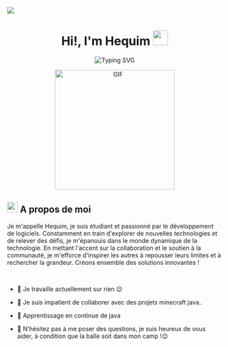 ![](https://komarev.com/ghpvc/?username=hequim&style=flat&color=blue)

<h1 align="center">Hi!,  I'm Hequim <img src=
"https://media.giphy.com/media/hvRJCLFzcasrR4ia7z/giphy.gif" width="35"></h1>

<div align="center" style="border: px solid #000000;>

[![Typing SVG](https://readme-typing-svg.herokuapp.com?font=Robot-Bold&size=30&color=&center=true&vCenter=true&width=900&height=110&lines=Java+Developper;MongoDB+Learner;Sys+Admin)](https://git.io/typing-svg)
</div>
<p align="center" >
 <img  height="280rem" alt="GIF" src="https://media.tenor.com/GfSX-u7VGM4AAAAC/coding.gif" />
 </p>

## <img src="https://c.tenor.com/NCRHhqkXrJYAAAAi/programmers-go-internet.gif" width="25">  <b>A propos de moi</b>
Je m'appelle Hequim, je suis étudiant et passionné par le développement de logiciels. Constamment en train d'explorer de nouvelles technologies et de relever des défis, je m'épanouis dans le monde dynamique de la technologie. En mettant l'accent sur la collaboration et le soutien à la communauté, je m'efforce d'inspirer les autres à repousser leurs limites et à rechercher la grandeur. Créons ensemble des solutions innovantes !

<br>

  


 -  🔭 Je travaille actuellement sur rien 😉

- 👯 Je suis impatient de collaborer avec des projets minecraft java..

- 🌱 Apprentissage en continue de java


- 💬 N'hésitez pas à me poser des questions, je suis heureux de vous aider, à condition que la balle soit dans mon camp !😉


<br>
